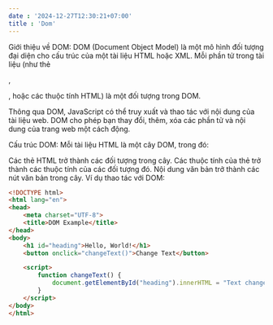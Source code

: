 ```yaml
---
date : '2024-12-27T12:30:21+07:00'
title : 'Dom'
---
```


Giới thiệu về DOM:
DOM (Document Object Model) là một mô hình đối tượng đại diện cho cấu trúc của một tài liệu HTML hoặc XML. Mỗi phần tử trong tài liệu (như thẻ <div>, <p>, hoặc các thuộc tính HTML) là một đối tượng trong DOM.

Thông qua DOM, JavaScript có thể truy xuất và thao tác với nội dung của tài liệu web. DOM cho phép bạn thay đổi, thêm, xóa các phần tử và nội dung của trang web một cách động.

Cấu trúc DOM:
Mỗi tài liệu HTML là một cây DOM, trong đó:

Các thẻ HTML trở thành các đối tượng trong cây.
Các thuộc tính của thẻ trở thành các thuộc tính của các đối tượng đó.
Nội dung văn bản trở thành các nút văn bản trong cây.
Ví dụ thao tác với DOM:
```html
<!DOCTYPE html>
<html lang="en">
<head>
    <meta charset="UTF-8">
    <title>DOM Example</title>
</head>
<body>
    <h1 id="heading">Hello, World!</h1>
    <button onclick="changeText()">Change Text</button>

    <script>
        function changeText() {
            document.getElementById("heading").innerHTML = "Text changed!";
        }
    </script>
</body>
</html>
```